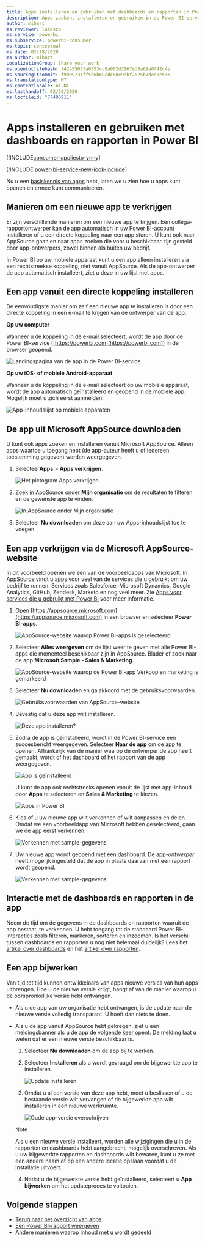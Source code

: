```yaml
---
title: Apps installeren en gebruiken met dashboards en rapporten in Power BI
description: Apps zoeken, installeren en gebruiken in de Power BI-service.
author: mihart
ms.reviewer: lukaszp
ms.service: powerbi
ms.subservice: powerbi-consumer
ms.topic: conceptual
ms.date: 02/18/2020
ms.author: mihart
LocalizationGroup: Share your work
ms.openlocfilehash: f42455033a0853cc9a962d3167ed8a69a0f42c4e
ms.sourcegitcommit: f9909731ff5b6b69cdc58e9abf2025b7dee0e536
ms.translationtype: HT
ms.contentlocale: nl-NL
ms.lasthandoff: 02/20/2020
ms.locfileid: "77496911"
---
```

# <a name="install-and-use-apps-with-dashboards-and-reports-in-power-bi"></a>Apps installeren en gebruiken met dashboards en rapporten in Power BI

[!INCLUDE[consumer-appliesto-ynny](../includes/consumer-appliesto-ynny.md)]

[!INCLUDE [power-bi-service-new-look-include](../includes/power-bi-service-new-look-include.md)]

Nu u een [basiskennis van apps](end-user-apps.md) hebt, laten we u zien hoe u apps kunt openen en ermee kunt communiceren. 

## <a name="ways-to-get-a-new-app"></a>Manieren om een ​​nieuwe app te verkrijgen
Er zijn verschillende manieren om een ​​nieuwe app te krijgen. Een collega-rapportontwerper kan de app automatisch in uw Power BI-account installeren of u een directe koppeling naar een app sturen. U kunt ook naar AppSource gaan en naar apps zoeken die voor u beschikbaar zijn gesteld door app-ontwerpers, zowel binnen als buiten uw bedrijf. 

In Power BI op uw mobiele apparaat kunt u een app alleen installeren via een rechtstreekse koppeling, niet vanuit AppSource. Als de app-ontwerper de app automatisch installeert, ziet u deze in uw lijst met apps.

## <a name="install-an-app-from-a-direct-link"></a>Een app vanuit een directe koppeling installeren
De eenvoudigste manier om zelf een nieuwe app te installeren is door een directe koppeling in een e-mail te krijgen van de ontwerper van de app.  

**Op uw computer** 

Wanneer u de koppeling in de e-mail selecteert, wordt de app door de Power BI-service ([https://powerbi.com](https://powerbi.com)) in de browser geopend. 

![Landingspagina van de app in de Power BI-service](./media/end-user-app-view/power-bi-app-from-link.png)

**Op uw iOS- of mobiele Android-apparaat** 

Wanneer u de koppeling in de e-mail selecteert op uw mobiele apparaat, wordt de app automatisch geïnstalleerd en geopend in de mobiele app. Mogelijk moet u zich eerst aanmelden. 

![App-inhoudslijst op mobiele apparaten](./media/end-user-app-view/power-bi-ios.png)

## <a name="get-the-app-from-microsoft-appsource"></a>De app uit Microsoft AppSource downloaden
U kunt ook apps zoeken en installeren vanuit Microsoft AppSource. Alleen apps waartoe u toegang hebt (de app-auteur heeft u of iedereen toestemming gegeven) worden weergegeven.

1. Selecteer**Apps**  > **Apps verkrijgen**. 
   
    ![Het pictogram Apps verkrijgen](./media/end-user-app-view/power-bi-get-app2.png)    
2. Zoek in AppSource onder **Mijn organisatie** om de resultaten te filteren en de gewenste app te vinden.
   
    ![In AppSource onder Mijn organisatie](./media/end-user-app-view/power-bi-opportunity-app.png)
3. Selecteer **Nu downloaden** om deze aan uw Apps-inhoudslijst toe te voegen. 

## <a name="get-an-app-from-the-microsoft-appsource-website"></a>Een app verkrijgen via de Microsoft AppSource-website 

In dit voorbeeld openen we een van de voorbeeldapps van Microsoft. In AppSource vindt u apps voor veel van de services die u gebruikt om uw bedrijf te runnen.  Services zoals Salesforce, Microsoft Dynamics, Google Analytics, GitHub, Zendesk, Marketo en nog veel meer. Zie [Apps voor services die u gebruikt met Power BI](../service-connect-to-services.md) voor meer informatie. 

1. Open [https://appsource.microsoft.com](https://appsource.microsoft.com) in een browser en selecteer **Power BI-apps**.

    ![AppSource-website waarop Power BI-apps is geselecteerd  ](./media/end-user-apps/power-bi-appsource.png)


2. Selecteer **Alles weergeven** om de lijst weer te geven met alle Power BI-apps die momenteel beschikbaar zijn in AppSource. Blader of zoek naar de app **Microsoft Sample - Sales & Marketing**.

    ![AppSource-website waarop de Power BI-app Verkoop en marketing is gemarkeerd  ](./media/end-user-apps/power-bi-appsource-samples.png)

3. Selecteer **Nu downloaden** en ga akkoord met de gebruiksvoorwaarden.

    ![Gebruiksvoorwaarden van AppSource-website ](./media/end-user-apps/power-bi-permission.png)


4. Bevestig dat u deze app wilt installeren.

    ![Deze app installeren?  ](./media/end-user-apps/power-bi-app-install.png)

5. Zodra de app is geïnstalleerd, wordt in de Power BI-service een succesbericht weergegeven. Selecteer **Naar de app** om de app te openen. Afhankelijk van de manier waarop de ontwerper de app heeft gemaakt, wordt of het dashboard of het rapport van de app weergegeven.

    ![App is geïnstalleerd ](./media/end-user-apps/power-bi-app-ready.png)

    U kunt de app ook rechtstreeks openen vanuit de lijst met app-inhoud door **Apps** te selecteren en **Sales & Marketing** te kiezen.

    ![Apps in Power BI](./media/end-user-apps/power-bi-apps.png)


6. Kies of u uw nieuwe app wilt verkennen of wilt aanpassen en delen. Omdat we een voorbeeldapp van Microsoft hebben geselecteerd, gaan we de app eerst verkennen. 

    ![Verkennen met sample-gegevens](./media/end-user-apps/power-bi-explore.png)

7.  Uw nieuwe app wordt geopend met een dashboard. De app-*ontwerper* heeft mogelijk ingesteld dat de app in plaats daarvan met een rapport wordt geopend.  

    ![Verkennen met sample-gegevens](./media/end-user-apps/power-bi-new-app.png)


## <a name="interact-with-the-dashboards-and-reports-in-the-app"></a>Interactie met de dashboards en rapporten in de app
Neem de tijd om de gegevens in de dashboards en rapporten waaruit de app bestaat, te verkennen. U hebt toegang tot de standaard Power BI-interacties zoals filteren, markeren, sorteren en inzoomen.  Is het verschil tussen dashboards en rapporten u nog niet helemaal duidelijk?  Lees het [artikel over dashboards](end-user-dashboards.md) en het [artikel over rapporten](end-user-reports.md).  

## <a name="update-an-app"></a>Een app bijwerken 

Van tijd tot tijd kunnen ontwikkelaars van apps nieuwe versies van hun apps uitbrengen. Hoe u de nieuwe versie krijgt, hangt af van de manier waarop u de oorspronkelijke versie hebt ontvangen. 

* Als u de app van uw organisatie hebt ontvangen, is de update naar de nieuwe versie volledig transparant. U hoeft dan niets te doen. 

* Als u de app vanuit AppSource hebt gekregen, ziet u een meldingsbanner als u de app de volgende keer opent. De melding laat u weten dat er een nieuwe versie beschikbaar is. 

    1. Selecteer **Nu downloaden** om de app bij te werken.  

        <!--![App update notification](./media/end-user-app-view/power-bi-new-app-version-notification.png) -->

    2. Selecteer **Installeren** als u wordt gevraagd om de bijgewerkte app te installeren. 

        ![Update installeren](./media/end-user-app-view/power-bi-install.png) 

    3. Omdat u al een versie van deze app hebt, moet u beslissen of u de bestaande versie wilt vervangen of de bijgewerkte app wilt installeren in een nieuwe werkruimte.   

        ![Oude app-versie overschrijven](./media/end-user-app-view/power-bi-already-installed.png) 


    > [!NOTE] 
    > Als u een nieuwe versie installeert, worden alle wijzigingen die u in de rapporten en dashboards hebt aangebracht, mogelijk overschreven. Als u uw bijgewerkte rapporten en dashboards wilt bewaren, kunt u ze met een andere naam of op een andere locatie opslaan voordat u de installatie uitvoert. 

    4. Nadat u de bijgewerkte versie hebt geïnstalleerd, selecteert u **App bijwerken** om het updateproces te voltooien. 

    <!--![Update app](./media/end-user-app-view/power-bi-new-app-version-update-app.png) -->


## <a name="next-steps"></a>Volgende stappen
* [Terug naar het overzicht van apps](end-user-apps.md)
* [Een Power BI-rapport weergeven](end-user-report-open.md)
* [Andere manieren waarop inhoud met u wordt gedeeld](end-user-shared-with-me.md)
